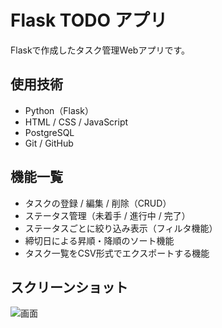 # Flask TODO アプリ

Flaskで作成したタスク管理Webアプリです。

## 使用技術
- Python（Flask）
- HTML / CSS / JavaScript
- PostgreSQL
- Git / GitHub

## 機能一覧
- タスクの登録 / 編集 / 削除（CRUD）
- ステータス管理（未着手 / 進行中 / 完了）
- ステータスごとに絞り込み表示（フィルタ機能）
- 締切日による昇順・降順のソート機能
- タスク一覧をCSV形式でエクスポートする機能

## スクリーンショット
![画面](images/タスク管理アプリver.03.1.png)

